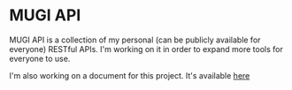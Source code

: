 # MUGI API
MUGI API is a collection of my personal (can be publicly available for everyone) RESTful APIs. I'm working on it in order to expand more tools for everyone to use.

I'm also working on a document for this project. It's available [here](https://doc.mugicon.net)
